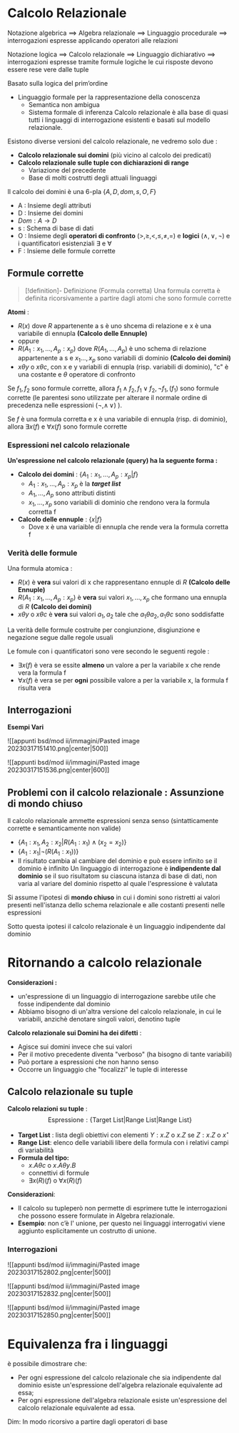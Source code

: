 
# Calcolo Relazionale

Notazione algebrica $\implies$ Algebra relazionale $\implies$ Linguaggio procedurale $\implies$ interrogazioni espresse applicando operatori alle relazioni 

Notazione logica $\implies$ Calcolo relazionale $\implies$ Linguaggio dichiarativo $\implies$ interrogazioni espresse tramite formule logiche le cui risposte devono essere rese vere dalle tuple

Basato sulla logica del prim’ordine
- Linguaggio formale per la rappresentazione della conoscenza 
	- Semantica non ambigua
	- Sistema formale di inferenza
Calcolo relazionale è alla base di quasi tutti i linguaggi di interrogazione esistenti e basati sul modello relazionale.

Esistono diverse versioni del calcolo relazionale, ne vedremo solo due :
- **Calcolo relazionale sui domini** (più vicino al calcolo dei predicati)
- **Calcolo relazionale sulle tuple con dichiarazioni di range** 
	- Variazione del precedente 
	- Base di molti costrutti degli attuali linguaggi

Il calcolo dei domini è una 6-pla $\{A,D,dom,s,O,F\}$
- A : Insieme degli attributi
- D : Insieme dei domini
- $Dom:A\to D$
- s : Schema di base di dati
- O : Insieme degli **operatori di confronto** $(\gt,\geq,\lt,\leq,\neq,=)$ e **logici** $(\land,\lor,\neg)$ e i quantificatori esistenziali $\exists$ e $\forall$ 
- F : Insieme delle formule corrette

## Formule corrette

>[!definition]- Definizione (Formula corretta)
>Una formula corretta è definita ricorsivamente a partire dagli atomi che sono formule corrette

**Atomi** : 
- $R(x)$ dove $R$ appartenente a s è uno shcema di relazione e x è una variabile di ennupla **(Calcolo delle Ennuple)**
- oppure
- $R(A_1:x_1,\dots,A_p:x_p)$ dove $R(A_1,\dots ,A_p)$ è uno schema di relazione appartenente a s e $x_1\dots,x_p$ sono variabili di dominio **(Calcolo dei domini)**
- $x\theta y$ o $x\theta c$, con x e y variabili di ennupla (risp. variabili di dominio), "c" è una costante e $\theta$ operatore di confronto

Se $f_1,f_2$ sono formule corrette, allora $f_1\land f_2,f_1\lor f_2,\neg f_1,(f_1)$ sono formule corrette (le parentesi sono utilizzate per alterare il normale ordine di precedenza nelle espressioni $(\neg,\land\,\lor)$ ).

Se $f$ è una formula corretta e x è una variabile di ennupla (risp. di dominio), allora $\exists x(f)$ e $\forall x(f)$ sono formule corrette

### Espressioni nel calcolo relazionale

**Un'espressione nel calcolo relazionale (query) ha la seguente forma :**
- **Calcolo dei domini** : $\{A_1:x_1,\dots,A_p:x_p|f\}$
	- $A_1:x_1,\dots,A_p:x_p$ è la **_target list_**
	- $A_1,\dots,A_p$ sono attributi distinti
	- $x_1,\dots,x_p$ sono variabili di dominio che rendono vera la formula corretta f
- **Calcolo delle ennuple** : $\{x|f\}$
	- Dove x è una variaible di ennupla che rende vera la formula corretta f

### Verità delle formule

Una formula atomica :
- $R(x)$ è **vera** sui valori di x che rappresentano ennuple di $R$ **(Calcolo delle Ennuple)**
- $R(A_1:x_1,\dots,A_p:x_p)$ è **vera** sui valori $x_1,\dots,x_p$ che formano una ennupla di $R$ **(Calcolo dei domini)**
- $x\theta y$ o  $x\theta c$ è **vera** sui valori $a_1,a_2$ tale che $a_1\theta a_2,a_1\theta c$ sono soddisfatte

La verità delle formule costruite per congiunzione, disgiunzione e negazione segue dalle regole usuali

Le fomule con i quantificatori sono vere secondo le seguenti regole : 
- $\exists x(f)$ è vera se essite **almeno** un valore a per la variabile x che rende vera la formula f
- $\forall x(f)$ è vera se per **ogni** possibile valore a per la variabile x, la formula f risulta vera

## Interrogazioni

**Esempi Vari**

![[appunti bsd/mod ii/immagini/Pasted image 20230317151410.png|center|500]]

![[appunti bsd/mod ii/immagini/Pasted image 20230317151536.png|center|600]]

## Problemi con il calcolo relazionale : Assunzione di mondo chiuso

Il calcolo relazionale ammette espressioni senza senso (sintatticamente corrette e semanticamente non valide)
- $\{A_1:x_1,A_2:x_2|R(A_1:x_1)\land(x_2=x_2)\}$
- $\{A_1:x_1|\neg(R(A_1:x_1))\}$
- Il risultato cambia al cambiare del dominio e può essere infinito se il dominio è infinito
Un linguaggio di interrogazione è **indipendente dal dominio** se il suo risultatom su ciascuna istanza di base di dati, non varia al variare del dominio rispetto al quale l'espressione è valutata

Si assume l'ipotesi di **mondo chiuso** in cui i domini sono ristretti ai valori presenti nell'istanza dello schema relazionale e alle costanti presenti nelle espressioni

Sotto questa ipotesi il calcolo relazionale è un linguaggio indipendente dal dominio

# Ritornando a calcolo relazionale

**Considerazioni :**
- un'espressione di un linguaggio di interrogazione sarebbe utile che fosse indipendente dal dominio
- Abbiamo bisogno di un'altra versione del calcolo relazionale, in cui le variabili, anzichè denotare singoli valori, denotino tuple

**Calcolo relazionale sui Domini ha dei difetti** : 
- Agisce sui domini invece che sui valori
- Per il motivo precedente diventa "verboso" (ha bisogno di tante variabili)
- Può portare a espressioni che non hanno senso
- Occorre un linguaggio che "focalizzi" le tuple di interesse

## Calcolo relazionale su tuple

**Calcolo relazioni su tuple** : 
$$\text{Espressione}:\{\text{Target List}|\text{Range List}|\text{Range List}\}$$
- **Target List** : lista degli obiettivi con elementi $Y:x.Z$ o $x.Z$ se $Z:x.Z$ o $x^\star$
- **Range List**: elenco delle variabili libere della formula con i relativi campi di variabilità
- **Formula del tipo:**
	- $x.A\theta c$ o $x.A\theta y.B$
	- connettivi di formule
	- $\exists x(R)(f)$ o $\forall x(R)(f)$

**Considerazioni**:
- Il calcolo su tupleperò non permette di esprimere tutte le interrogazioni che possono essere formulate in Algebra relazionale.
- **Esempio**: non c’è l' unione, per questo nei linguaggi interrogativi viene aggiunto esplicitamente un costrutto di unione.

### Interrogazioni

![[appunti bsd/mod ii/immagini/Pasted image 20230317152802.png|center|500]]

![[appunti bsd/mod ii/immagini/Pasted image 20230317152832.png|center|500]]

![[appunti bsd/mod ii/immagini/Pasted image 20230317152850.png|center|500]]

# Equivalenza fra i linguaggi

è possibile dimostrare che:
- Per ogni espressione del calcolo relazionale che sia indipendente dal dominio esiste un'espressione dell'algebra relazionale equivalente ad essa;
- Per ogni espressione dell'algebra relazionale esiste un'espressione del calcolo relazionale equivalente ad essa.

Dim: In modo ricorsivo a partire dagli operatori di base
